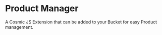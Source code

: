 # Product Manager
A Cosmic JS Extension that can be added to your Bucket for easy Product management.
